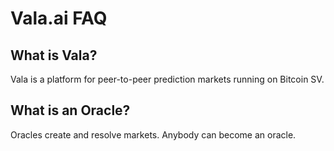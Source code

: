 # Vala.ai FAQ

## What is Vala?

Vala is a platform for peer-to-peer prediction markets running on Bitcoin SV.

## What is an Oracle?

Oracles create and resolve markets. Anybody can become an oracle.

